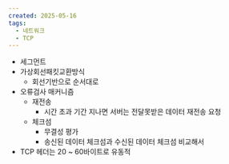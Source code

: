 ```yaml
---
created: 2025-05-16
tags:
  - 네트워크
  - TCP
---
```

- 세그먼트
- 가상회선패킷교환방식
	- 회선기반으로 순서대로
- 오류검사 매커니즘
	- 재전송
		- 시간 초과 기간 지나면 서버는 전달못받은 데이터 재전송 요청
	- 체크섬
		- 무결성 평가
		- 송신된 데이터 체크섬과 수신된 데이터 체크섬 비교해서
- TCP 헤더는 20 ~ 60바이트로 유동적